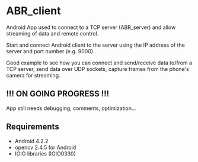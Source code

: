 ABR_client
==========

Android App used to connect to a TCP server (ABR_server) and allow streaming of data and remote control.

Start and connect Android client to the server using the IP address of the server and port number (e.g. 9000).

Good example to see how you can connect and send/receive data to/from a TCP server, send data over UDP sockets, 
capture frames from the phone's camera for streaming.   

   
!!! ON GOING PROGRESS !!!
------------------------

App still needs debugging, comments, optimization...


Requirements
------------

- Android 4.2.2
- opencv 2.4.5 for Android
- IOIO libraries (IOIO0330)


